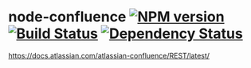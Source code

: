 # node-confluence [![NPM version][npm-image]][npm-url] [![Build Status][travis-image]][travis-url] [![Dependency Status][depstat-image]][depstat-url]

https://docs.atlassian.com/atlassian-confluence/REST/latest/

[npm-url]: https://npmjs.org/package/node-confluence
[npm-image]: https://badge.fury.io/js/node-confluence.png

[travis-url]: http://travis-ci.org/heycalmdown/node-confluence
[travis-image]: https://secure.travis-ci.org/heycalmdown/node-confluence.png?branch=master

[depstat-url]: https://david-dm.org/heycalmdown/node-confluence
[depstat-image]: https://david-dm.org/heycalmdown/node-confluence.png
